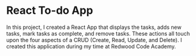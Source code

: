 # React To-do App

In this project, I created a React App that displays the tasks, adds new tasks, mark tasks as complete, and remove tasks. These actions all touch upon the four aspects of a CRUD (Create, Read, Update, and Delete). I created this application during my time at Redwood Code Academy. 
